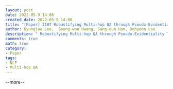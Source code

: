 ```yaml
---
layout: post
date: 2022-05-9 14:00
created_date: 2022-05-9 14:00
title: "[Paper] 2107 Robustifying Multi-hop QA through Pseudo-Evidentiality Training"
author: Kyungjae Lee,  Seung-won Hwang, Sang-eun Han, Dohyeon Lee
description: " Robustifying Multi-hop QA through Pseudo-Evidentiality Training"
comments: true
math: true
category: 
- Paper
tags:
- NLP
- Multi-hop QA
---
```


--more--

